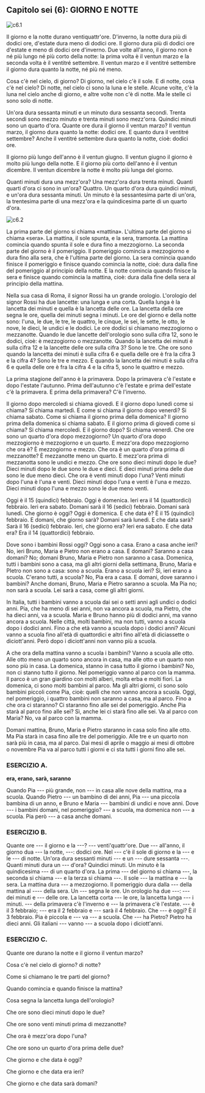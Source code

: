 ## Capitolo sei (6): GIORNO E NOTTE

![c6.1](https://lh3.googleusercontent.com/m8HlM2HRh2pp7SAGuFZpESAtPjx_tuZySSY2F_7GYF0Jyc0dBbY3f-0sBB7dQ7gGPdiIJHlOgSDZWZ8pkBM6xnrotjJgGsxdhqdJka4jSZz5-cT1diL11u0FqiBjIdEkoI2ER71_PKaOQ_E-Hn0SoCvdnSL5jfPoX0fZ9U2nc6TRk9CZlc95x0tMkFVLk1vXYYwYpRHiFDozAivwn6jyXIYcAJiw_-6mVGcVotnxCIIog9y4uAaQQCt0Nk79mpJaq74C8jyU8ITZRagsO8N2nDcqzimiVhKImWRdC8FwO8c4DSffr1OQ4CnLtzkIejpT7DcgKy0GLBwlqu0Yp1_YuzZmoktWMDi-qOO_ff2Pjy_v488jOVqcTbtuQ_W9SUXKHOtdYcqFgZMTC-5VZzfiJgpdL8KvkBjv-KJ5X0u3dzPpBKXymyMTVI9y2mPl3owlmkVqUEc6CES03PMW10Rf5y36aIFSnaqH-ASjgOAyJrulkZFVw_r4dfNRk9hLwEpZ2k9NS4cTqE-C_9DUyVmI9_0GipQ83zwVVLkxcRqQbt9ZgwtuSdn74MaCPcbsLDqDtN8bRBlzZ62UfeF_J3o5L--GQvrpEHEU4bBDm1S6fSFbwaRhmcwaxQdA4UVFJgMplMwzTbKNZtm0oMRSiUgH8Zpxd6BuYLTG=w515-h269-no)

Il giorno e la notte durano ventiquattr'ore. D'inverno, la notte dura più di dodici ore, d'estate dura meno di dodici ore. Il giorno dura più di dodici ore d'estate e meno di dodici ore d'inverno. Due volte all'anno, il giorno non è né più lungo né più corto della notte: la prima volta è il ventun marzo e la seconda volta è il ventitré settembre. Il ventun marzo e il ventitré settembre il giorno dura quanto la notte, né più né meno.

Cosa c'è nel cielo, di giorno? Di giorno, nel cielo c'è il sole. E di notte, cosa c'è nel cielo? Di notte, nel cielo ci sono la luna e le stelle. Alcune volte, c'è la luna nel cielo anche di giorno, e altre volte non c'è di notte. Ma le stelle ci sono solo di notte.

Un'ora dura sessanta minuti e un minuto dura sessanta secondi. Trenta secondi sono mezzo minuto e trenta minuti sono mezz'orra. Quindici minuti sono un quarto d'ora. Quante ore dura il giorno il ventun marzo? Il ventun marzo, il giorno dura quanto la notte: dodici ore. E quanto dura il ventitré settembre? Anche il ventitré settembre dura quanto la notte, cioè: dodici ore.

Il giorno più lungo dell'anno è il ventun giugno. Il ventun giugno il giorno è molto più lungo della notte. E il giorno più corto dell'anno è il ventun dicembre. Il ventun dicembre la notte è molto più lunga del giorno.

Quanti minuti dura una mezz'ora? Una mezz'ora dura trenta minuti. Quanti quarti d'ora ci sono in un'ora? Quattro. Un quarto d'ora dura quindici minuti, e un'ora dura sessanta minuti. Un minuto è la sessantesima parte di un'ora, la trentesima parte di una mezz'ora e la quindicesima parte di un quarto d'ora.

![c6.2](https://lh3.googleusercontent.com/JknBb2ZYT68xtCsnYCRpPLj49ljzOC-f8kMD-HYXnoe7-63UnLSQCd-qGnBc3MBApXJ_71kLqTqDC5XQqWpdLmLQhGIV9wBkVG7RDlqI6t_mAl4ZBxjSaA2XyQI9UGCI9SBYJuvCUz7hfhtyOfUKH9gCopLMob3yacVs8n7KjFPjEBX8rlNiOKXv63uM52CFxWC2pWON_OqL6Pxw5PPBmT4zDkmcVRe4xB9Jvgh8Oo3NAefEa-EPc_LsC0FDdszX_bU0fe5fxaUIfHX2Vw4_qKgefnOywYxKSFQw09jTVHOpU4XlIr22s25d8WGWLyYkx5EMNpRBZGedtEy6dQNR0LGT7Lx9yxP0dHMMsrNIk0Ii3MqcGUDMHPYPwzALvNtzICgAw4IP8hZe8ovJWQ7hWa6fDG8wIRODyeBJULDBftNaqgpKMxtTS2Hz4PE9HuvcgZrP5gNVkQFYYBW87tGqPPGUPvNMm7p002w9xl77GcB6w5FDwJPpmU4Iui58EmtoaDhmCEpBEpQf6BRiBOKbvsvctyb4LlWEjGH1igrh8RgDk1tZTX3Zbh1KEhu3BsvMu59bLgyj2uAMQ55Z_GIfK5wOr3qkJ-IOXzg7Ns7LezvffZCyxaSghaW4EYP_L0ahK2HWGs-U2wLwfB4B2FPO4j0XnhCsbkFu=w509-h237-no)

La prima parte del giorno si chiama «mattina». L'ultima parte del giorno si chiama «sera». La mattina, il sole spunta, e la sera, tramonta. La mattina comincia quando spunta il sole e dura fino a mezzogiorno. La seconda parte del giorno è il pomeriggio. Il pomeriggio comincia a mezzogiorno e dura fino alla sera, che è l'ultima parte del giorno. La sera comincia quando finisce il pomeriggio e finisce quando comincia la notte, cioè: dura dalla fine del pomeriggio al principio della notte. E la notte comincia quando finisce la sera e finisce quando comincia la mattina, cioè: dura dalla fine della sera al principio della mattina.

Nella sua casa di Roma, il signor Rossi ha un grande orologio. L'orologio del signor Rossi ha due lancette: una lunga e una corta. Quella lunga è la lancetta dei minuti e quella è la lancetta delle ore. La lancetta della ore segna le ore, quella dei minuti segna i minuti. Le ore del giorno e della notte sono: l'una, le due, le tre, le quattro, le cinque, le sei, le sette, le otto, le nove, le dieci, le undici e le dodici. Le ore dodici si chiamano mezzogiorno o mezzanotte. Quando le due lancette dell'orologio sono sulla cifra 12, sono le dodici, cioè: è mezzogiorno o mezzanotte. Quando la lancetta dei minuti è sulla cifra 12 e la lancette delle ore sulla cifra 3? Sono le tre. Che ore sono quando la lancetta dei minuti è sulla cifra 6 e quella delle ore è fra la cifra 3 e la cifra 4? Sono le tre e mezzo. E quando la lancetta dei minuti è sulla cifra 6 e quella delle ore è fra la cifra 4 e la cifra 5, sono le quattro e mezzo.

La prima stagione dell'anno è la primavera. Dopo la primavera c'è l'estate e dopo l'estate l'autunno. Prima dell'autunno c'è l'estate e prima dell'estate c'è la primavera. E prima della primavera? C'è l'inverno.

Il giorno dopo mercoledì si chiama giovedì. E il giorno dopo lunedì come si chiama? Si chiama martedì. E come si chiama il giorno dopo venerdì? Si chiama sabato. Come si chiama il giorno prima della domenica? Il giorno prima della domenica si chiama sabato. E il giorno prima di giovedì come si chiama? Si chiama mercoledì. E il giorno dopo? Si chiama venerdì. Che ore sono un quarto d'ora dopo mezzogiorno? Un quarto d'ora dopo mezzogiorno è mezzogiorno e un quarto. E mezz'ora dopo mezzogiorno che ora è? È mezzogiorno e mezzo. Che ora è un quarto d'ora prima di mezzanotte? È mezzanotte meno un quarto. E mezz'ora prima di mezzanotta sono le undici e mezzo. Che ore sono dieci minuti dopo le due? Dieci minuti dopo le due sono le due e dieci. E dieci minuti prima delle due sono le due meno dieci. Che ora è venti minuti dopo l'una? Venti minuti dopo l'una è l'una e venti. Dieci minuti dopo l'una e venti è l'una e mezzo. Dieci minuti dopo l'una e mezzo sono le due meno venti.

Oggi è il 15 (quindici) febbraio. Oggi è domenica. Ieri era il 14 (quattordici) febbraio. Ieri era sabato. Domani sarà il 16 (sedici) febbraio. Domani sarà lunedì. Che giorno è oggi? Oggi è domenica. E che data è? È il 15 (quindici) febbraio. E domani, che giorno sarà? Domani sarà lunedì. E che data sarà? Sarà il 16 (sedici) febbraio. Ieri, che giorno era? Ieri era sabato. E che data era? Era il 14 (quattordici) febbraio.

Dove sono i bambini Rossi oggi? Oggi sono a casa. Erano a casa anche ieri? No, ieri Bruno, Maria e Pietro non erano a casa. E domani? Saranno a casa domani? No; domani Bruno, Maria e Pietro non saranno a casa. Domenica, tutti i bambini sono a casa, ma gli altri giorni della settimana, Bruno, Maria e PIetro non sono a casa: sono a scuola. Erano a scuola ieri? Sì, ieri erano a scuola. C'erano tutti, a scuola? No, Pia era a casa. E domani, dove saranno i bambini? Anche domani, Bruno, Maria e Pietro saranno a scuola. Ma Pia no; non sarà a scuola. Lei sarà a casa, come gli altri giorni.

In Italia, tutti i bambini vanno a scuola dai sei o setti anni agli undici o dodici anni. Pia, che ha meno di sei anni, non va ancora a scuola, ma Pietro, che ha dieci anni, va a scuola. Maria e Bruno hanno più di dodici anni, ma vanno ancora a scuola. Nelle città, molti bambini, ma non tutti, vanno a scuola dopo i dodici anni. Fino a che età vanno a scuola dopo i dodici anni? Alcuni vanno a scuola fino all'età di quattordici e altri fino all'età di diciassette o diciott'anni. Però dopo i diciott'anni non vanno più a scuola.

A che ora della mattina vanno a scuola i bambini? Vanno a scuola alle otto. Alle otto meno un quarto sono ancora in casa, ma alle otto e un quarto non sono più in casa. La domenica, stanno in casa tutto il giorno i bambini? No, non ci stanno tutto il giorno. Nel pomeriggio vanno al parco con la mamma. Il parco è un gran giardino con molti alberi, molta erba e molti fiori. La domenica, ci sono molti bambini al parco. Ma gli altri giorni, ci sono solo bambini piccoli come Pia, cioè: quelli che non vanno ancora a scuola. Oggi, nel pomeriggio, i quattro bambini non saranno a casa, ma al parco. Fino a che ora ci staranno? Ci staranno fino alle sei del pomeriggio. Anche Pia starà al parco fino alle sei? Sì, anche lei ci starà fino alle sei. Va al parco con Maria? No, va al parco con la mamma.

Domani mattina, Bruno, Maria e Pietro staranno in casa solo fino alle otto. Ma Pia starà in casa fino alle tre del pomeriggio. Alle tre e un quarto non sarà più in casa, ma al parco. Dai mesi di aprile o maggio ai mesi di ottobre o novembre Pia va al parco tutti i giorni e ci sta tutti i giorni fino alle sei.



### ESERCIZIO A.

**era, erano, sarà, saranno**

Quando Pia --- più grande, non --- in casa alle nove della mattina, ma a scuola. Quando Pietro --- un bambino di dei anni, Pia --- una piccola bambina di un anno, e Bruno e Maria --- bambini di undici e nove anni. Dove --- i bambini domani, nel pomeriggio? --- a scuola, ma domenica non --- a scuola. Pia però --- a casa anche domani.



### ESERCIZIO B.

Quante ore --- il giorno e la ---? --- venti'quattr'ore. Due --- all'anno, il giorno dua --- la notte, ---: dodici ore. Nel --- c'è il sole di giorno e la --- e le --- di notte. Un'ora dura sessanti minuti --- e un --- dure sessanta ---. Quanti minuti dura un --- d'ora? Quindici minuti. Un minuto è la quindicesima --- di un quarto d'ora. La prima --- del giorno si chiama ---, la seconda si chiama --- e la terza si chiama ---. Il sole --- la mattina e --- la sera. La mattina dura --- a mezzogiorno. Il pomeriggio dura dalla --- della mattina al ---- della sera. Un --- segna le ore. Un orologio ha due ---: --- dei minuti e --- delle ore. La lancetta corta --- le ore, la lancetta lunga --- i minuti. --- della primavera c'è l'inverno e --- la primavera c'è l'estate. --- è il 3 febbraio; --- era il 2 febbraio e --- sarà il 4 febbraio. Che --- è oggi? È il 3 febbraio. Pia è piccola e --- va --- a scuola. Che --- ha Pietro? Pietro ha dieci anni. Gli italiani --- vanno --- a scuola dopo i diciott'anni.



### ESERCIZIO C.

Quante ore durano la notte e il giorno il ventun marzo?

Cosa c'è nel cielo di giorno? di notte?

Come si chiamano le tre parti del giorno?

Quando comincia e quando finisce la mattina?

Cosa segna la lancetta lunga dell'orologio?

Che ore sono dieci minuti dopo le due?

Che ore sono venti minuti prima di mezzanotte?

Che ora è mezz'ora dopo l'una?

Che ore sono un quarto d'ora prima delle due?

Che giorno e che data è oggi?

Che giorno e che data era ieri?

Che giorno e che data sarà domani?

<!--stackedit_data:
eyJoaXN0b3J5IjpbLTE1NjUzMzQxNjRdfQ==
-->